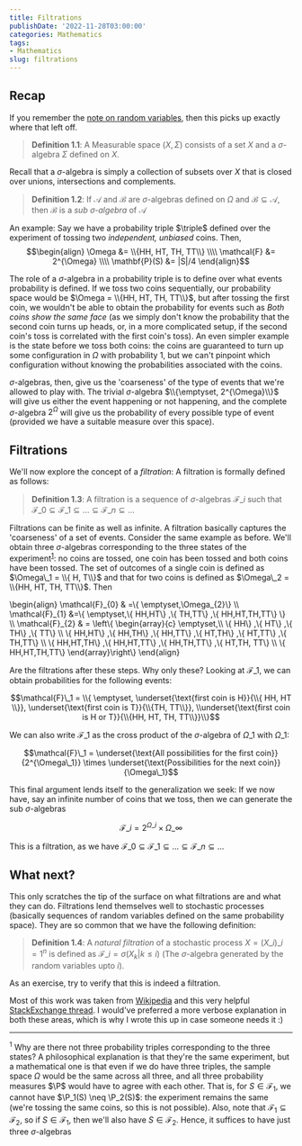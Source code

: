 ```yaml
---
title: Filtrations
publishDate: '2022-11-28T03:00:00'
categories: Mathematics
tags:
- Mathematics
slug: filtrations
---
```

## Recap

If you remember the [note on random variables](https://aniruddhadeb.com/articles/2021/note-on-random-variables.md), then this picks up exactly where that left off.
$\newcommand{\triple}{(\Omega, \mathcal{F}, \mathbf{P})}$$\newcommand{\P}{\mathbf{P}}$

> **Definition 1.1**: A Measurable space $(X,\Sigma)$ consists of a set $X$ and a $\sigma$-algebra $\Sigma$ defined on $X$.

Recall that a $\sigma$-algebra is simply a collection of subsets over $X$ that is closed over unions, intersections and complements.

> **Definition 1.2**: If $\mathcal{A}$ and $\mathcal{B}$ are $\sigma$-algebras defined on $\Omega$ and $\mathcal{B} \subseteq \mathcal{A}$, then $\mathcal{B}$ is a *sub $\sigma$-algebra* of $\mathcal{A}$

An example: Say we have a probability triple $\triple$ defined over the experiment of tossing two _independent, unbiased_ coins. Then, 
$$\begin{align}
\Omega &= \\{HH, HT, TH, TT\\} \\\\
\mathcal{F} &= 2^{\Omega} \\\\
\mathbf{P}(S) &= |S|/4
\end{align}$$

The role of a $\sigma$-algebra in a probability triple is to define over what events probability is defined. If we toss two coins sequentially, our probability space would be $\Omega = \\{HH, HT, TH, TT\\}$, but after tossing the first coin, we wouldn't be able to obtain the probability for events such as _Both coins show the same face_ (as we simply don't know the probability that the second coin turns up heads, or, in a more complicated setup, if the second coin's toss is correlated with the first coin's toss). An even simpler example is the state before we toss both coins: the coins are guaranteed to turn up some configuration in $\Omega$ with probability 1, but we can't pinpoint which configuration without knowing the probabilities associated with the coins. 

$\sigma$-algebras, then, give us the 'coarseness' of the type of events that we're allowed to play with. The trivial $\sigma$-algebra $\\{\emptyset, 2^{\Omega}\\}$ will give us either the event happening or not happening, and the complete $\sigma$-algebra $2^{\Omega}$ will give us the probability of every possible type of event (provided we have a suitable measure over this space).

## Filtrations

We'll now explore the concept of a _filtration_: A filtration is formally defined as follows:

> **Definition 1.3**: A filtration is a sequence of $\sigma$-algebras $\mathcal{F}\_i$ such that $\mathcal{F}\_0 \subseteq \mathcal{F}\_1 \subseteq \ldots \subseteq \mathcal{F}\_n \subseteq \ldots$

Filtrations can be finite as well as infinite. A filtration basically captures the 'coarseness' of a set of events. Consider the same example as before. We'll obtain three $\sigma$-algebras corresponding to the three states of the experiment<sup><a href="#footnote-1">1</a></sup>: no coins are tossed, one coin has been tossed and both coins have been tossed. The set of outcomes of a single coin is defined as $\Omega\_1 = \\{ H, T\\}$ and that for two coins is defined as $\Omega\_2 = \\{HH, HT, TH, TT\\}$. Then

\begin{align}
\mathcal{F}\_{0}  & =\\{ \emptyset,\Omega\_{2}\\} \\\\
\mathcal{F}\_{1}  &=\\{ \emptyset,\\{ HH,HT\\} ,\\{ TH,TT\\} ,\\{ HH,HT,TH,TT\\} \\} \\\\
\mathcal{F}\_{2} & = \left\\{ \begin{array}{c}
\emptyset,\\\\
\\{ HH\\} ,\\{ HT\\} ,\\{ TH\\} ,\\{ TT\\} \\\\
\\{ HH,HT\\} ,\\{ HH,TH\\} ,\\{ HH,TT\\} ,\\{ HT,TH\\} ,\\{ HT,TT\\} ,\\{ TH,TT\\} \\\\
\\{ HH,HT,TH\\} ,\\{ HH,HT,TT\\} ,\\{ HH,TH,TT\\} ,\\{ HT,TH, TT\\} \\\\
\\{ HH,HT,TH,TT\\}
\end{array}\right\\} 
\end{align}

Are the filtrations after these steps. Why only these? Looking at $\mathcal{F}\_1$, we can obtain probabilities for the following events:

$$\mathcal{F}\_1 = \\{ \emptyset, \underset{\text{first coin is H}}{\\{ HH, HT \\}}, \underset{\text{first coin is T}}{\\{TH, TT\\}}, \\underset{\text{first coin is H or T}}{\\{HH, HT, TH, TT\\}}\\}$$

We can also write $\mathcal{F}\_1$ as the cross product of the $\sigma$-algebra of $\Omega\_1$ with $\Omega\_1$:

$$\mathcal{F}\_1 = \underset{\text{All possibilities for the first coin}}{2^{\Omega\_1}} \times \underset{\text{Possibilities for the next coin}}{\Omega\_1}$$

This final argument lends itself to the generalization we seek: If we now have, say an infinite number of coins that we toss, then we can generate the sub $\sigma$-algebras 

$$\mathcal{F}\_i = 2^{\Omega\_i} \times \Omega\_\infty$$

This is a filtration, as we have $\mathcal{F}\_0 \subseteq \mathcal{F}\_1 \subseteq \ldots \subseteq \mathcal{F}\_n \subseteq \ldots$

## What next?

This only scratches the tip of the surface on what filtrations are and what they can do. Filtrations lend themselves well to stochastic processes (basically sequences of random variables defined on the same probability space). They are so common that we have the following definition:

> **Definition 1.4**: A _natural filtration_ of a stochastic process $X = (X\_i)\_{i=1}^n$ is defined as $\mathcal{F}\_i = \sigma(X_k | k \le i)$ (The $\sigma$-algebra generated by the random variables upto $i$).

As an exercise, try to verify that this is indeed a filtration.

Most of this work was taken from [Wikipedia](https://en.wikipedia.org/wiki/Filtration_\(probability_theory\)) and this very helpful [StackExchange thread](https://math.stackexchange.com/questions/3029823/intuition-of-sub-sigma-algebra-definition). I would've preferred a more verbose explanation in both these areas, which is why I wrote this up in case someone needs it :)

-----

<sup id="footnote-1">1</sup> Why are there not three probability triples corresponding to the three states? A philosophical explanation is that they're the same experiment, but a mathematical one is that even if we do have three triples, the sample space $\Omega$ would be the same across all three, and all three probability measures $\P$ would have to agree with each other. That is, for $S \in \mathcal{F}_1$, we cannot have $\P_1(S) \neq \P_2(S)$: the experiment remains the same (we're tossing the same coins, so this is not possible). Also, note that $\mathcal{F}_1 \subseteq \mathcal{F}_2$, so if $S \in \mathcal{F}_1$, then we'll also have $S \in \mathcal{F}_2$. Hence, it suffices to have just three $\sigma$-algebras
